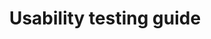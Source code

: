 ---
title: 'Usability testing guide'
description: >-
    Elements of a usability test to help better understand how people use your service.
buttonText: 'Learn More'
buttonAria: 'Learn more about the usability testing guide.'
url: ''  
---